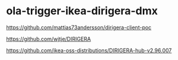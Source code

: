 # ola-trigger-ikea-dirigera-dmx  

https://github.com/mattias73andersson/dirigera-client-poc  

https://github.com/wjtje/DIRIGERA  

https://github.com/ikea-oss-distributions/DIRIGERA-hub-v2.96.007
